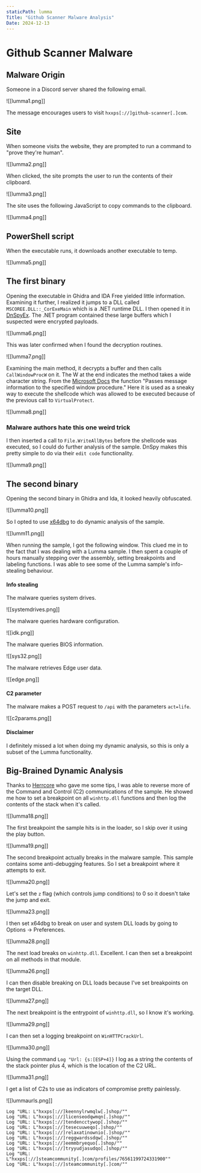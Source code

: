 ```yaml
---
staticPath: lumma
Title: "Github Scanner Malware Analysis"
Date: 2024-12-13
---
```


# Github Scanner Malware

## Malware Origin

Someone in a Discord server shared the following email.

![[lumma1.png]]

The message encourages users to visit `hxxps[://]github-scanner[.]com`.

## Site

When someone visits the website, they are prompted to run a command to "prove they're human".

![[lumma2.png]]

When clicked, the site prompts the user to run the contents of their clipboard.

![[lumma3.png]]

The site uses the following JavaScript to copy commands to the clipboard.

![[lumma4.png]]

## PowerShell script

When the executable runs, it downloads another executable to temp.

![[lumma5.png]]


## The first binary


Opening the executable in Ghidra and IDA Free yielded little information. Examining it further, I realized it jumps to a DLL called `MSCOREE.DLL::_CorExeMain` which is a .NET runtime DLL. I then opened it in [DnSpyEx](https://github.com/dnSpyEx/dnSpy). The .NET program contained these large buffers which I suspected were encrypted payloads. 

![[lumma6.png]]

This was later confirmed when I found the decryption routines.


![[lumma7.png]]

Examining the main method, it decrypts a buffer and then calls `CallWindowProcW` on it. The W at the end indicates the method takes a wide character string. From the [Microsoft Docs](https://learn.microsoft.com/en-us/windows/win32/api/winuser/nf-winuser-callwindowprocw) the function "Passes message information to the specified window procedure." Here it is used as a sneaky way to execute the shellcode which was allowed to be executed because of the previous call to `VirtualProtect`.

![[lumma8.png]]

### Malware authors hate this one weird trick

I then inserted a call to `File.WriteAllBytes` before the shellcode was executed, so I could do further analysis of the sample. DnSpy makes this pretty simple to do via their `edit code` functionality.

![[lumma9.png]]

## The second binary

Opening the second binary in Ghidra and Ida, it looked heavily obfuscated.

![[lumma10.png]]

So I opted to use [x64dbg](https://x64dbg.com/) to do dynamic analysis of the sample.

![[lumm11.png]]

When running the sample, I got the following window. This clued me in to the fact that I was dealing with a Lumma sample. I then spent a couple of hours manually stepping over the assembly, setting breakpoints and labeling functions. I was able to see some of the Lumma sample's info-stealing behaviour.


#### Info stealing

The malware queries system drives.

![[systemdrives.png]]

The malware queries hardware configuration.

![[idk.png]]


The malware queries BIOS information.

![[sys32.png]]

The malware retrieves Edge user data.

![[edge.png]]



#### C2 parameter

The malware makes a POST request to `/api` with the parameters `act=life`.

![[c2params.png]]

#### Disclaimer

I definitely missed a lot when doing my dynamic analysis, so this is only a subset of the Lumma functionality.

## Big-Brained Dynamic Analysis

Thanks to [Herrcore](https://x.com/herrcore) who gave me some tips, I was able to reverse more of the Command and Control (C2) communications of the sample. He showed me how to set a breakpoint on all `winhttp.dll` functions and then log the contents of the stack when it's called. 

![[lumma18.png]]

The first breakpoint the sample hits is in the loader, so I skip over it using the play button. 

![[lumma19.png]]

The second breakpoint actually breaks in the malware sample. This sample contains some anti-debugging features. So I set a breakpoint where it attempts to exit.

![[lumma20.png]]

Let's set the `z` flag (which controls jump conditions) to 0 so it doesn't take the jump and exit.

![[lumma23.png]]


I then set x64dbg to break on user and system DLL loads by going to Options -> Preferences.

![[lumma28.png]]



The next load breaks on `winhttp.dll`. Excellent. I can then set a breakpoint on all methods in that module. 


![[lumma26.png]]

I can then disable breaking on DLL loads because I've set breakpoints on the target DLL.

![[lumma27.png]]

The next breakpoint is the entrypoint of `winhttp.dll`, so I know it's working.

![[lumma29.png]]

I can then set a logging breakpoint on `WinHTTPCrackUrl`.

![[lumma30.png]]

Using the command `Log "Url: {s:[ESP+4]}` I log as a string the contents of the stack pointer plus 4, which is the location of the C2 URL.

![[lumma31.png]]

I get a list of C2s to use as indicators of compromise pretty painlessly.

![[lummaurls.png]]


```
Log "URL: L"hxxps[://]keennylrwmqlw[.]shop/""
Log "URL: L"hxxps[://]licenseodqwmqn[.]shop/""
Log "URL: L"hxxps[://]tendencctywop[.]shop/""
Log "URL: L"hxxps[://]tesecuuweqo[.]shop/""
Log "URL: L"hxxps[://]relaxatinownio[.]shop/""
Log "URL: L"hxxps[://]reggwardssdqw[.]shop/""
Log "URL: L"hxxps[://]eemmbryequo[.]shop/""
Log "URL: L"hxxps[://]tryyudjasudqo[.]shop/""
Log "URL: L"hxxps[://]steamcommunity[.]com/profiles/76561199724331900""
Log "URL: L"hxxps[://]steamcommunity[.]com/""
```